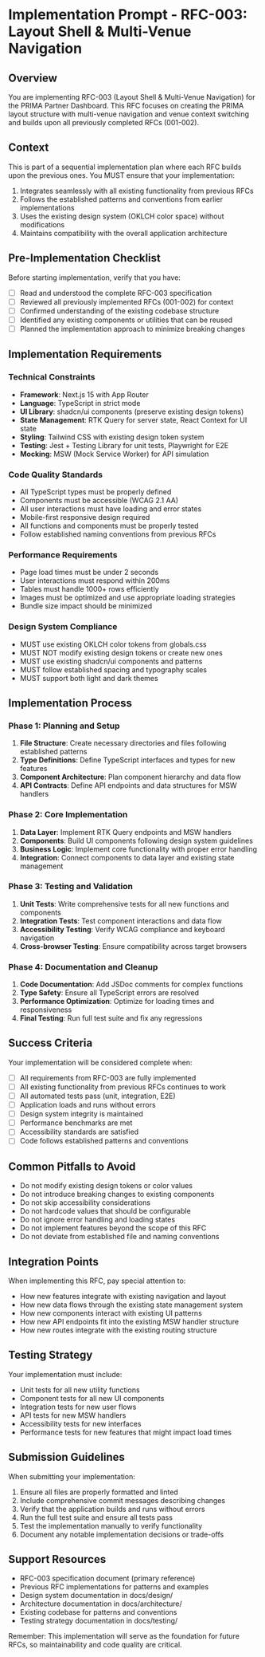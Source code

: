 # Implementation Prompt - RFC-003: Layout Shell & Multi-Venue Navigation

## Overview
You are implementing RFC-003 (Layout Shell & Multi-Venue Navigation) for the PRIMA Partner Dashboard. This RFC focuses on creating the PRIMA layout structure with multi-venue navigation and venue context switching and builds upon all previously completed RFCs (001-002).

## Context
This is part of a sequential implementation plan where each RFC builds upon the previous ones. You MUST ensure that your implementation:
1. Integrates seamlessly with all existing functionality from previous RFCs
2. Follows the established patterns and conventions from earlier implementations
3. Uses the existing design system (OKLCH color space) without modifications
4. Maintains compatibility with the overall application architecture

## Pre-Implementation Checklist
Before starting implementation, verify that you have:
- [ ] Read and understood the complete RFC-003 specification
- [ ] Reviewed all previously implemented RFCs (001-002) for context
- [ ] Confirmed understanding of the existing codebase structure
- [ ] Identified any existing components or utilities that can be reused
- [ ] Planned the implementation approach to minimize breaking changes

## Implementation Requirements

### Technical Constraints
- **Framework**: Next.js 15 with App Router
- **Language**: TypeScript in strict mode
- **UI Library**: shadcn/ui components (preserve existing design tokens)
- **State Management**: RTK Query for server state, React Context for UI state
- **Styling**: Tailwind CSS with existing design token system
- **Testing**: Jest + Testing Library for unit tests, Playwright for E2E
- **Mocking**: MSW (Mock Service Worker) for API simulation

### Code Quality Standards
- All TypeScript types must be properly defined
- Components must be accessible (WCAG 2.1 AA)
- All user interactions must have loading and error states
- Mobile-first responsive design required
- All functions and components must be properly tested
- Follow established naming conventions from previous RFCs

### Performance Requirements
- Page load times must be under 2 seconds
- User interactions must respond within 200ms
- Tables must handle 1000+ rows efficiently
- Images must be optimized and use appropriate loading strategies
- Bundle size impact should be minimized

### Design System Compliance
- MUST use existing OKLCH color tokens from globals.css
- MUST NOT modify existing design tokens or create new ones
- MUST use existing shadcn/ui components and patterns
- MUST follow established spacing and typography scales
- MUST support both light and dark themes

## Implementation Process

### Phase 1: Planning and Setup
1. **File Structure**: Create necessary directories and files following established patterns
2. **Type Definitions**: Define TypeScript interfaces and types for new features
3. **Component Architecture**: Plan component hierarchy and data flow
4. **API Contracts**: Define API endpoints and data structures for MSW handlers

### Phase 2: Core Implementation
1. **Data Layer**: Implement RTK Query endpoints and MSW handlers
2. **Components**: Build UI components following design system guidelines
3. **Business Logic**: Implement core functionality with proper error handling
4. **Integration**: Connect components to data layer and existing state management

### Phase 3: Testing and Validation
1. **Unit Tests**: Write comprehensive tests for all new functions and components
2. **Integration Tests**: Test component interactions and data flow
3. **Accessibility Testing**: Verify WCAG compliance and keyboard navigation
4. **Cross-browser Testing**: Ensure compatibility across target browsers

### Phase 4: Documentation and Cleanup
1. **Code Documentation**: Add JSDoc comments for complex functions
2. **Type Safety**: Ensure all TypeScript errors are resolved
3. **Performance Optimization**: Optimize for loading times and responsiveness
4. **Final Testing**: Run full test suite and fix any regressions

## Success Criteria
Your implementation will be considered complete when:
- [ ] All requirements from RFC-003 are fully implemented
- [ ] All existing functionality from previous RFCs continues to work
- [ ] All automated tests pass (unit, integration, E2E)
- [ ] Application loads and runs without errors
- [ ] Design system integrity is maintained
- [ ] Performance benchmarks are met
- [ ] Accessibility standards are satisfied
- [ ] Code follows established patterns and conventions

## Common Pitfalls to Avoid
- Do not modify existing design tokens or color values
- Do not introduce breaking changes to existing components
- Do not skip accessibility considerations
- Do not hardcode values that should be configurable
- Do not ignore error handling and loading states
- Do not implement features beyond the scope of this RFC
- Do not deviate from established file and naming conventions

## Integration Points
When implementing this RFC, pay special attention to:
- How new features integrate with existing navigation and layout
- How new data flows through the existing state management system
- How new components interact with existing UI patterns
- How new API endpoints fit into the existing MSW handler structure
- How new routes integrate with the existing routing structure

## Testing Strategy
Your implementation must include:
- Unit tests for all new utility functions
- Component tests for all new UI components
- Integration tests for new user flows
- API tests for new MSW handlers
- Accessibility tests for new interfaces
- Performance tests for new features that might impact load times

## Submission Guidelines
When submitting your implementation:
1. Ensure all files are properly formatted and linted
2. Include comprehensive commit messages describing changes
3. Verify that the application builds and runs without errors
4. Run the full test suite and ensure all tests pass
5. Test the implementation manually to verify functionality
6. Document any notable implementation decisions or trade-offs

## Support Resources
- RFC-003 specification document (primary reference)
- Previous RFC implementations for patterns and examples
- Design system documentation in docs/design/
- Architecture documentation in docs/architecture/
- Existing codebase for patterns and conventions
- Testing strategy documentation in docs/testing/

Remember: This implementation will serve as the foundation for future RFCs, so maintainability and code quality are critical.
